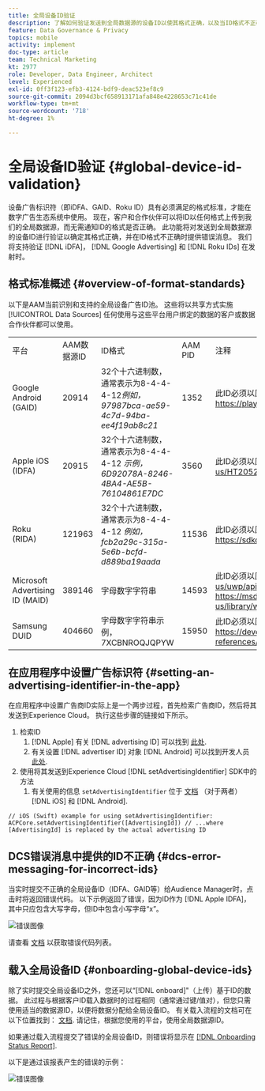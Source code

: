 ```yaml
---
title: 全局设备ID验证
description: 了解如何验证发送到全局数据源的设备ID以使其格式正确，以及当ID格式不正确时如何发送错误消息。
feature: Data Governance & Privacy
topics: mobile
activity: implement
doc-type: article
team: Technical Marketing
kt: 2977
role: Developer, Data Engineer, Architect
level: Experienced
exl-id: 0ff3f123-efb3-4124-bdf9-deac523ef8c9
source-git-commit: 2094d3bcf658913171afa848e4228653c71c41de
workflow-type: tm+mt
source-wordcount: '718'
ht-degree: 1%

---
```


# 全局设备ID验证 {#global-device-id-validation}

设备广告标识符（即iDFA、GAID、Roku ID）具有必须满足的格式标准，才能在数字广告生态系统中使用。 现在，客户和合作伙伴可以将ID以任何格式上传到我们的全局数据源，而无需通知ID的格式是否正确。 此功能将对发送到全局数据源的设备ID进行验证以确定其格式正确，并在ID格式不正确时提供错误消息。 我们将支持验证 [!DNL iDFA]， [!DNL Google Advertising] 和 [!DNL Roku IDs] 在发射时。

## 格式标准概述 {#overview-of-format-standards}

以下是AAM当前识别和支持的全局设备广告ID池。 这些将以共享方式实施 [!UICONTROL Data Sources] 任何使用与这些平台用户绑定的数据的客户或数据合作伙伴都可以使用。

<table>
  <tr>
   <td>平台 </td>
   <td>AAM数据源ID </td>
   <td>ID格式 </td>
   <td>AAM PID </td>
   <td>注释 </td>
  </tr>
  <tr>
   <td>Google Android (GAID)</td>
   <td>20914</td>
   <td>32个十六进制数，通常表示为8-4-4-4-12<em>例如， 97987bca-ae59-4c7d-94ba-ee4f19ab8c21<br/> </em> </td>
   <td>1352</td>
   <td>此ID必须以原始/未哈希/未更改的格式收集。参考 —  <a href="https://play.google.com/about/monetization-ads/ads/ad-id/">https://play.google.com/about/monetization-ads/ads/ad-id/</a></td>
  </tr>
  <tr>
   <td>Apple iOS (IDFA)</td>
   <td>20915</td>
   <td>32个十六进制数，通常表示为8-4-4-4-12 <em>示例， 6D92078A-8246-4BA4-AE5B-76104861E7DC<br /> </em> </td>
   <td>3560</td>
   <td>此ID必须以原始/未哈希/未更改的格式收集。参考 —  <a href="https://support.apple.com/en-us/HT205223">https://support.apple.com/en-us/HT205223</a></td>
  </tr>
  <tr>
   <td>Roku (RIDA)</td>
   <td>121963</td>
   <td>32个十六进制数，通常表示为8-4-4-4-12 <em>例如，</em> <em>fcb2a29c-315a-5e6b-bcfd-d889ba19aada</em></td>
   <td>11536</td>
   <td>此ID必须以原始/未哈希/未更改的格式收集。参考 —  <a href="https://sdkdocs.roku.com/display/sdkdoc/Roku+Advertising+Framework">https://sdkdocs.roku.com/display/sdkdoc/Roku+Advertising+Framework</a> </td>
  </tr>
  <tr>
   <td>Microsoft Advertising ID (MAID)</td>
   <td>389146</td>
   <td>字母数字字符串</td>
   <td>14593</td>
   <td>此ID必须以原始/未哈希/未更改的格式收集。参考 —  <a href="https://docs.microsoft.com/en-us/uwp/api/windows.system.userprofile.advertisingmanager.advertisingid">https://docs.microsoft.com/en-us/uwp/api/windows.system.userprofile.advertisingmanager.advertisingid</a><br/><a href="https://msdn.microsoft.com/en-us/library/windows/apps/windows.system.userprofile.advertisingmanager.advertisingid.aspx">https://msdn.microsoft.com/en-us/library/windows/apps/windows.system.userprofile.advertisingmanager.advertisingid.aspx</a></td>
  </tr>
  <tr>
   <td>Samsung DUID</td>
   <td>404660</td>
   <td>字母数字字符串示例，7XCBNROQJQPYW</td>
   <td>15950</td>
   <td>此ID必须以原始/未哈希/未更改的格式收集。参考 —  <a href="https://developer.samsung.com/tv/develop/api-references/samsung-product-api-references/productinfo-api">https://developer.samsung.com/tv/develop/api-references/samsung-product-api-references/productinfo-api</a> </td>
  </tr>
</table>

## 在应用程序中设置广告标识符 {#setting-an-advertising-identifier-in-the-app}

在应用程序中设置广告商ID实际上是一个两步过程，首先检索广告商ID，然后将其发送到Experience Cloud。 执行这些步骤的链接如下所示。

1. 检索ID
   1. [!DNL Apple] 有关 [!DNL advertising ID] 可以找到 [此处](https://developer.apple.com/documentation/adsupport/asidentifiermanager).
   1. 有关设置 [!DNL advertiser ID] 对象 [!DNL Android] 可以找到开发人员 [此处](http://android.cn-mirrors.com/google/play-services/id.html).
1. 使用将其发送到Experience Cloud [!DNL setAdvertisingIdentifier] SDK中的方法
   1. 有关使用的信息 `setAdvertisingIdentifier` 位于 [文档](https://aep-sdks.gitbook.io/docs/using-mobile-extensions/mobile-core/identity/identity-api-reference#set-an-advertising-identifier) （对于两者） [!DNL iOS] 和 [!DNL Android].

`// iOS (Swift) example for using setAdvertisingIdentifier:`
`ACPCore.setAdvertisingIdentifier([AdvertisingId]) // ...where [AdvertisingId] is replaced by the actual advertising ID`

## DCS错误消息中提供的ID不正确  {#dcs-error-messaging-for-incorrect-ids}

当实时提交不正确的全局设备ID（IDFA、GAID等）给Audience Manager时，点击时将返回错误代码。 以下示例返回了错误，因为ID作为 [!DNL Apple IDFA]，其中只应包含大写字母，但ID中包含小写字母“x”。

![错误图像](assets/image_4_.png)

请查看 [文档](https://experienceleague.adobe.com/docs/audience-manager/user-guide/api-and-sdk-code/dcs/dcs-api-reference/dcs-error-codes.html?lang=en#api-and-sdk-code) 以获取错误代码列表。

## 载入全局设备ID {#onboarding-global-device-ids}

除了实时提交全局设备ID之外，您还可以“[!DNL onboard]&quot;（上传）基于ID的数据。 此过程与根据客户ID载入数据时的过程相同（通常通过键/值对），但您只需使用适当的数据源ID，以便将数据分配给全局设备ID。 有关载入流程的文档可在以下位置找到： [文档](https://experienceleague.adobe.com/docs/audience-manager/user-guide/implementation-integration-guides/sending-audience-data/batch-data-transfer-process/batch-data-transfer-overview.html?lang=en#implementation-integration-guides). 请记住，根据您使用的平台，使用全局数据源ID。

如果通过载入流程提交了错误的全局设备ID，则错误将显示在 [[!DNL Onboarding Status Report]](https://experienceleague.adobe.com/docs/audience-manager/user-guide/reporting/onboarding-status-report.html?lang=en#reporting).

以下是通过该报表产生的错误的示例：

![错误图像](assets/image_5_.png)
